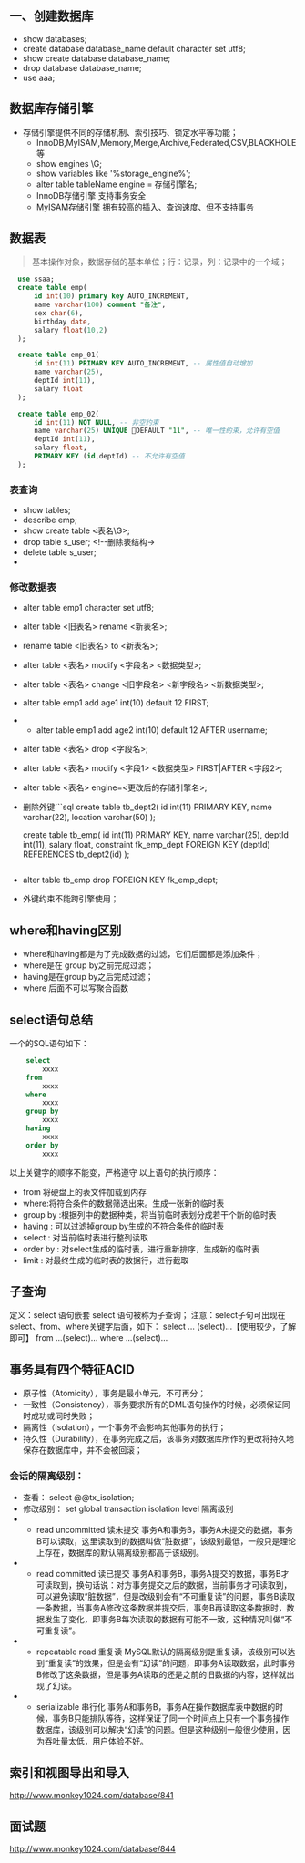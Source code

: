 ## 一、创建数据库
- show databases; <!-- 查看数据库 -->
- create database database_name default character set utf8; <!--创建数据库-->
- show create database database_name; <!--查看创建好的数据库定义-->
- drop database database_name; <!--删除数据库-->
- use aaa; <!--选择当前数据库-->

## 数据库存储引擎
- 存储引擎提供不同的存储机制、索引技巧、锁定水平等功能；
    - InnoDB,MyISAM,Memory,Merge,Archive,Federated,CSV,BLACKHOLE等
    - show engines \G; <!--查看系统中所有的存储引擎-->
    - show variables like '%storage_engine%';<!--查看默认的存储引擎-->
    - alter table tableName engine = 存储引擎名;
    - InnoDB存储引擎 支持事务安全
    - MyISAM存储引擎 拥有较高的插入、查询速度、但不支持事务
  
## 数据表
  > 基本操作对象，数据存储的基本单位；行：记录，列：记录中的一个域；
  ```sql
    use ssaa;
    create table emp(
        id int(10) primary key AUTO_INCREMENT,
        name varchar(100) comment "备注",
        sex char(6),
        birthday date,
        salary float(10,2)
    );

    create table emp_01(
        id int(11) PRIMARY KEY AUTO_INCREMENT, -- 属性值自动增加
        name varchar(25),
        deptId int(11),
        salary float
    );

    create table emp_02(
        id int(11) NOT NULL, -- 非空约束
        name varchar(25) UNIQUE DEFAULT "11", -- 唯一性约束，允许有空值
        deptId int(11),
        salary float,
        PRIMARY KEY (id,deptId) -- 不允许有空值
    );
  ```
  ### 表查询
  - show tables;
  - describe emp; <!--简写：desc emp;-->
  - show create table <表名\G>; <!--加上’\G‘显示直观-->
  - drop table s_user; <!--删除表结构->
  - delete table s_user; <!--只删除表数据-->
  - 
  ### 修改数据表
  - alter table emp1 character set utf8; <!--设置字符编码-->
  - alter table <旧表名> rename <新表名>; <!--修改表名-->
  - rename table <旧表名> to <新表名>; <!--修改表名-->
  - alter table <表名> modify <字段名> <数据类型>; <!--修改字段数据类型-->
  - alter table <表名> change <旧字段名> <新字段名> <新数据类型>; <!--修改字段名-->
  - alter table emp1 add age1 int(10) default 12 FIRST;
  -  - alter table emp1 add age2 int(10) default 12 AFTER username;
  - alter table <表名> drop <字段名>; <!--删除表字段-->
  - alter table <表名> modify <字段1> <数据类型> FIRST|AFTER <字段2>;
  - alter table <表名> engine=<更改后的存储引擎名>;
  - 删除外键```sql
    create table tb_dept2(
        id int(11) PRIMARY KEY,
        name varchar(22),
        location varchar(50)
    );

    create table tb_emp(
        id int(11) PRIMARY KEY,
        name varchar(25),
        deptId int(11),
        salary float,
        constraint fk_emp_dept FOREIGN KEY (deptId) REFERENCES tb_dept2(id)
    );
    ```
- alter table tb_emp drop FOREIGN KEY fk_emp_dept;
- 外键约束不能跨引擎使用；

## where和having区别

- where和having都是为了完成数据的过滤，它们后面都是添加条件；
- where是在 group by之前完成过滤；
- having是在group by之后完成过滤；
- where 后面不可以写聚合函数

## select语句总结
一个的SQL语句如下：
```sql
    select 
        xxxx
    from
        xxxx
    where 
        xxxx
    group by
        xxxx
    having
        xxxx
    order by
        xxxx
```
以上关键字的顺序不能变，严格遵守
以上语句的执行顺序：

- from 将硬盘上的表文件加载到内存
- where:将符合条件的数据筛选出来。生成一张新的临时表
- group by :根据列中的数据种类，将当前临时表划分成若干个新的临时表
- having : 可以过滤掉group by生成的不符合条件的临时表
- select : 对当前临时表进行整列读取
- order by : 对select生成的临时表，进行重新排序，生成新的临时表
- limit : 对最终生成的临时表的数据行，进行截取

## 子查询
定义：select 语句嵌套 select 语句被称为子查询；
注意：select子句可出现在select、from、where关键字后面，如下：
select … (select)…【使用较少，了解即可】
from …(select)…
where …(select)…

## 事务具有四个特征ACID
- 原子性（Atomicity），事务是最小单元，不可再分；
- 一致性（Consistency），事务要求所有的DML语句操作的时候，必须保证同时成功或同时失败；
- 隔离性（Isolation），一个事务不会影响其他事务的执行；
- 持久性（Durability），在事务完成之后，该事务对数据库所作的更改将持久地保存在数据库中，并不会被回滚；
  
### 会话的隔离级别：
- 查看： select @@tx_isolation;
- 修改级别： set global transaction isolation level 隔离级别
- - read uncommitted 读未提交
事务A和事务B，事务A未提交的数据，事务B可以读取，这里读取到的数据叫做“脏数据”，该级别最低，一般只是理论上存在，数据库的默认隔离级别都高于该级别。
- - read committed 读已提交
事务A和事务B，事务A提交的数据，事务B才可读取到，换句话说：对方事务提交之后的数据，当前事务才可读取到，可以避免读取“脏数据”，但是改级别会有“不可重复读”的问题，事务B读取一条数据，当事务A修改这条数据并提交后，事务B再读取这条数据时，数据发生了变化，即事务B每次读取的数据有可能不一致，这种情况叫做“不可重复读”。
- - repeatable read 重复读
MySQL默认的隔离级别是重复读，该级别可以达到“重复读”的效果，但是会有“幻读”的问题，即事务A读取数据，此时事务B修改了这条数据，但是事务A读取的还是之前的旧数据的内容，这样就出现了幻读。
- - serializable 串行化
事务A和事务B，事务A在操作数据库表中数据的时候，事务B只能排队等待，这样保证了同一个时间点上只有一个事务操作数据库，该级别可以解决“幻读”的问题。但是这种级别一般很少使用，因为吞吐量太低，用户体验不好。

## 索引和视图导出和导入
http://www.monkey1024.com/database/841
## 面试题
http://www.monkey1024.com/database/844








  
